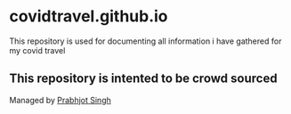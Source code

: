 # covidtravel.github.io
This repository is used for documenting all information i have gathered for my covid travel



## This repository is intented to be crowd sourced

Managed by [Prabhjot Singh](mailto:pjosingh@gmail.com)

